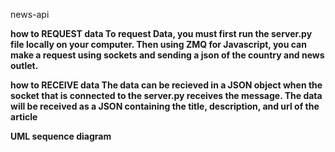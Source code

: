 news-api

<b>how to REQUEST data<b>
To request Data, you must first run the server.py file locally on your computer. Then using ZMQ for Javascript, you can make a request using sockets and sending a json
of the country and news outlet. 

how to RECEIVE data
The data can be recieved in a JSON object when the socket that is connected to the server.py receives the message. The data will be received as a JSON containing
the title, description, and url of the article

UML sequence diagram
